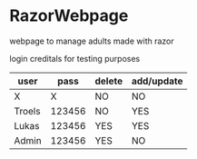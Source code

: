 # RazorWebpage
webpage to manage adults made with razor

login creditals for testing purposes

|user  |pass    |delete  |add/update |
|------|--------|--------|-----------|
|X     |X       |NO      |NO         |
|Troels| 123456 |NO      |YES
|Lukas | 123456 |YES     |YES
|Admin | 123456 |YES     |NO

